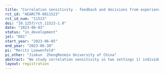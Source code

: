 ```yaml
---
title: "Correlation sensitivity - feedback and decisions from experience "
rct_id: "AEARCTR-0011523"
rct_id_num: "11523"
doi: "10.1257/rct.11523-1.0"
date: "2023-06-03"
status: "in_development"
jel: "D81"
start_year: "2023-06-05"
end_year: "2023-06-30"
pi: "Moritz Loewenfeld"
pi_other: "Jiakun  ZhengRenmin University of China"
abstract: "We study correlation sensitivity in two settings 1) individuals receive outcome feedback for known choice tasks 2) individuals make decisions from experience. "
layout: registration
---
```


